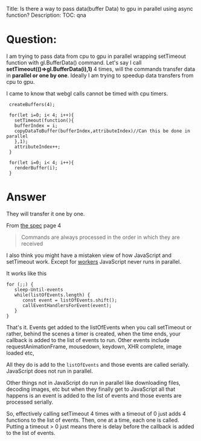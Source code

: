 Title: Is there a way to pass data(buffer Data) to gpu in parallel using async function?
Description:
TOC: qna

# Question:

I am trying to pass data from cpu to gpu in parallel wrapping setTimeout function with gl.BufferData() command. Let's say I call **setTimeout(()=>gl.BufferData(i),1)** 4 times, will the commands transfer data in **parallel or one by one**. Ideally I am trying to speedup data transfers from cpu to gpu. 

I came to know that webgl calls cannot be timed with cpu timers.

```
 createBuffers(4);

 for(let i=0; i< 4; i++){
   setTimeout(function(){
   bufferIndex = i;
   copyDataToBuffer(bufferIndex,attributeIndex)//Can this be done in parallel
   },1);
   attributeIndex++;
 }
             
 for(let i=0; i< 4; i++){
   renderBuffer(i);            
 }
```

# Answer

They will transfer it one by one.

From [the spec](https://www.khronos.org/registry/OpenGL/specs/es/2.0/es_full_spec_2.0.pdf) page 4

> Commands are always processed in the order in which they are received

I also think you might have a mistaken view of how JavaScript and setTimeout work. Except for [workers](https://developer.mozilla.org/en-US/docs/Web/API/Web_Workers_API/Using_web_workers) JavaScript never runs in parallel.

It works like this

```
for (;;) {
   sleep-Until-events
   while(listOfEvents.length) {
      const event = listOfEvents.shift();
      callEventHandlersForEvent(event);
   }
}
```

That's it. Events get added to the listOfEvents when you call setTimeout or rather, behind the scenes a timer is created, when the time ends, your callback is added to the list of events to run. Other events include requestAnimationFrame, mousedown, keydown, XHR complete, image loaded etc,

All they do is add to the `listOfEvents` and those events are called serially. JavaScript does not run in parallel. 

Other things not in JavaScript do run in parallel like downloading files, decoding images, etc but when they finally get to JavaScript all that happens is an event is added to the list of events and those events are processed serially.

So, effectively calling setTimeout 4 times with a timeout of 0 just adds 4 functions to the list of events. Then, one at a time, each one is called.  Putting a timeout > 0 just means there is delay before the callback is added to the list of events.

